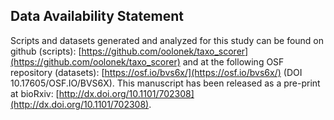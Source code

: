## Data Availability Statement

Scripts and datasets generated and analyzed for this study can be found on github (scripts): [https://github.com/oolonek/taxo_scorer](https://github.com/oolonek/taxo_scorer) and at the following OSF repository (datasets): [https://osf.io/bvs6x/](https://osf.io/bvs6x/) (DOI 10.17605/OSF.IO/BVS6X).
This manuscript has been released as a pre-print at bioRxiv: [http://dx.doi.org/10.1101/702308](http://dx.doi.org/10.1101/702308). 
